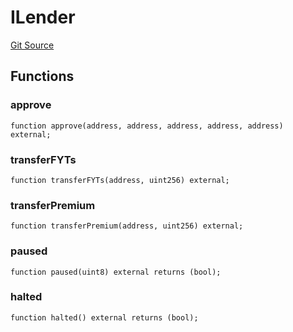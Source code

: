 # ILender
[Git Source](https://github.com/Swivel-Finance/illuminate/blob/7162e4822e4bbebd99b67c43e703ecedf92a2138/src/interfaces/ILender.sol)


## Functions
### approve


```solidity
function approve(address, address, address, address, address) external;
```

### transferFYTs


```solidity
function transferFYTs(address, uint256) external;
```

### transferPremium


```solidity
function transferPremium(address, uint256) external;
```

### paused


```solidity
function paused(uint8) external returns (bool);
```

### halted


```solidity
function halted() external returns (bool);
```

